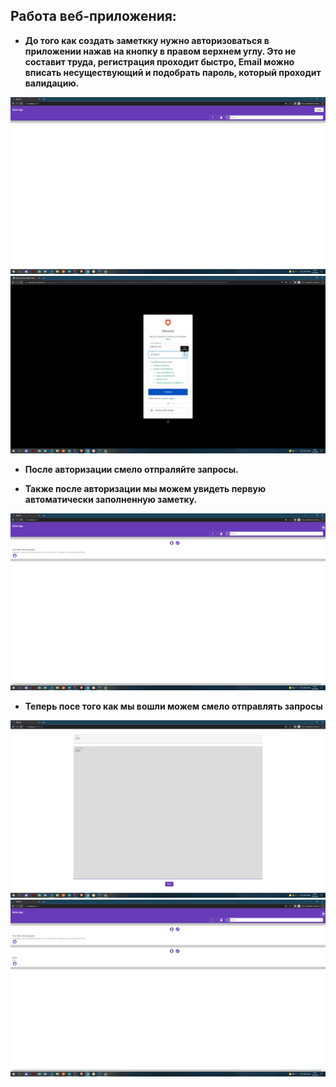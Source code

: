## Работа веб-приложения:

* __До того как создать заметкку нужно авторизоваться в приложении нажав на кнопку в правом верхнем углу. Это не составит труда, регистрация проходит быстро, Email можно вписать несуществующий и подобрать пароль, который проходит валидацию.__ 

![alt text](screens/1.png)
![alt text](screens/2.png)

* __После авторизации смело отпраляйте запросы.__

* __Также после авторизации мы можем увидеть первую автоматически заполненную заметку.__

![alt text](screens/3.png)

* __Теперь посе того как мы вошли можем смело отправлять запросы__

![alt text](screens/4.png)
![alt text](screens/5.png)

  
